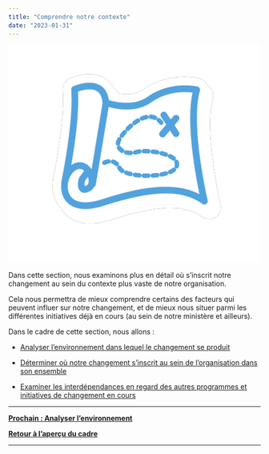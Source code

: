 ```yaml
---
title: "Comprendre notre contexte"
date: "2023-01-31"
---
```


![](/images/FLC-Strategizing.png)

Dans cette section, nous examinons plus en détail où s’inscrit notre changement au sein du contexte plus vaste de notre organisation.

Cela nous permettra de mieux comprendre certains des facteurs qui peuvent influer sur notre changement, et de mieux nous situer parmi les différentes initiatives déjà en cours (au sein de notre ministère et ailleurs).

Dans le cadre de cette section, nous allons :

- [Analyser l’environnement dans lequel le changement se produit](/framework-for-leading-change/analyser-lenvironnement/)

- [Déterminer où notre changement s’inscrit au sein de l’organisation dans son ensemble](/framework-for-leading-change/determiner-ou-sinscrit-notre-changement/)

- [Examiner les interdépendances en regard des autres programmes et initiatives de changement en cours](/framework-for-leading-change/comprendre-nos-interdependances/)

* * *

[**Prochain : Analyser l’environnement**](/framework-for-leading-change/analyser-lenvironnement/)

[**Retour à l’aperçu du cadre**](/framework-for-leading-change/un-cadre-pour-diriger-le-changement/)

* * *
